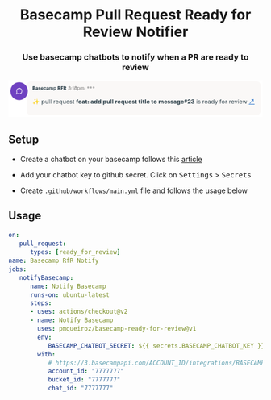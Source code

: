 <div align="center">

# Basecamp Pull Request Ready for Review Notifier


### Use basecamp chatbots to notify when a PR are ready to review

<img src="./sample.png"/>
</div>


## Setup

* Create a chatbot on your basecamp follows this [article](https://3.basecamp-help.com/article/160-chatbots-and-webhooks)

* Add your chatbot key to github secret. Click on <kbd>Settings</kbd> > <kbd>Secrets</kbd>

* Create `.github/workflows/main.yml` file and follows the usage below

## Usage

```yaml
on:
   pull_request:
      types: [ready_for_review]
name: Basecamp RfR Notify
jobs:
   notifyBasecamp:
      name: Notify Basecamp
      runs-on: ubuntu-latest
      steps:
      - uses: actions/checkout@v2
      - name: Notify Basecamp
        uses: pmqueiroz/basecamp-ready-for-review@v1
        env:
           BASECAMP_CHATBOT_SECRET: ${{ secrets.BASECAMP_CHATBOT_KEY }}
        with:
           # https://3.basecampapi.com/ACCOUNT_ID/integrations/BASECAMP_CHATBOT_SECRET/buckets/BUCKET_ID/chats/CHAT_ID/lines.json
           account_id: "7777777"
           bucket_id: "7777777"
           chat_id: "7777777"
```
